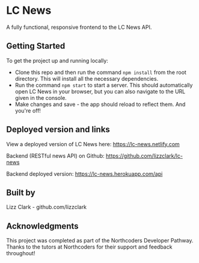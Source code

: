 # LC News

A fully functional, responsive frontend to the LC News API.

## Getting Started

To get the project up and running locally:

- Clone this repo and then run the command `npm install` from the root directory. This will install all the necessary dependencies.
- Run the command `npm start` to start a server. This should automatically open LC News in your browser, but you can also navigate to the URL given in the console.
- Make changes and save - the app should reload to reflect them. And you're off!

## Deployed version and links

View a deployed version of LC News here: https://lc-news.netlify.com

Backend (RESTful news API) on Github: https://github.com/lizzclark/lc-news

Backend deployed version: https://lc-news.herokuapp.com/api

## Built by

Lizz Clark - github.com/lizzclark

## Acknowledgments

This project was completed as part of the Northcoders Developer Pathway. Thanks to the tutors at Northcoders for their support and feedback throughout!
